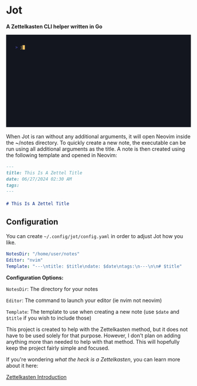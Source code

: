 # Jot

**A Zettelkasten CLI helper written in Go**

<img alt="Welcome to Jot" src="./assets/jot_demo.gif" width="600" />

When Jot is ran without any additional arguments, it will open Neovim inside the ~/notes directory.
To quickly create a new note, the executable can be run using all additional arguments as the title.
A note is then created using the following template and opened in Neovim:

```markdown
---
title: This Is A Zettel Title
date: 06/27/2024 02:30 AM
tags:
---

# This Is A Zettel Title
```

## Configuration

You can create `~/.config/jot/config.yaml` in order to adjust Jot how you like.

```yaml
NotesDir: "/home/user/notes"
Editor: "nvim"
Template: "---\ntitle: $title\ndate: $date\ntags:\n---\n\n# $title"
```

**Configuration Options:**

`NotesDir`: The directory for your notes

`Editor`: The command to launch your editor (ie nvim not neovim)

`Template`: The template to use when creating a new note (use `$date` and `$title` if you wish to include those)

This project is created to help with the Zettelkasten method, but it does not have to be used solely for that purpose.
However, I don't plan on adding anything more than needed to help with that method.
This will hopefully keep the project fairly simple and focused.

If you're wondering *what the heck is a Zettelkasten*, you can learn more about it here:

[Zettelkasten Introduction](https://zettelkasten.de/introduction/)
